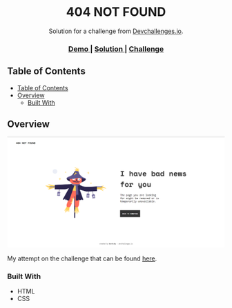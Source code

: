 <!-- Please update value in the {}  -->

<h1 align="center">404 NOT FOUND</h1>

<div align="center">
   Solution for a challenge from  <a href="http://devchallenges.io" target="_blank">Devchallenges.io</a>.
</div>

<div align="center">
  <h3>
    <a href="https://404-not-found-challenge-baretsky.netlify.app/">
      Demo
    </a>
    <span> | </span>
    <a href="https://github.com/Baretsky/404-not-found-challenge">
      Solution
    </a>
    <span> | </span>
    <a href="https://devchallenges.io/challenges/wBunSb7FPrIepJZAg0sY">
      Challenge
    </a>
  </h3>
</div>


## Table of Contents

- [Table of Contents](#table-of-contents)
- [Overview](#overview)
  - [Built With](#built-with)

## Overview

![screenshot](./assets/img/Capture.png)

My attempt on the challenge that can be found [here](https://devchallenges.io/challenges/wBunSb7FPrIepJZAg0sY).

### Built With

- HTML
- CSS
